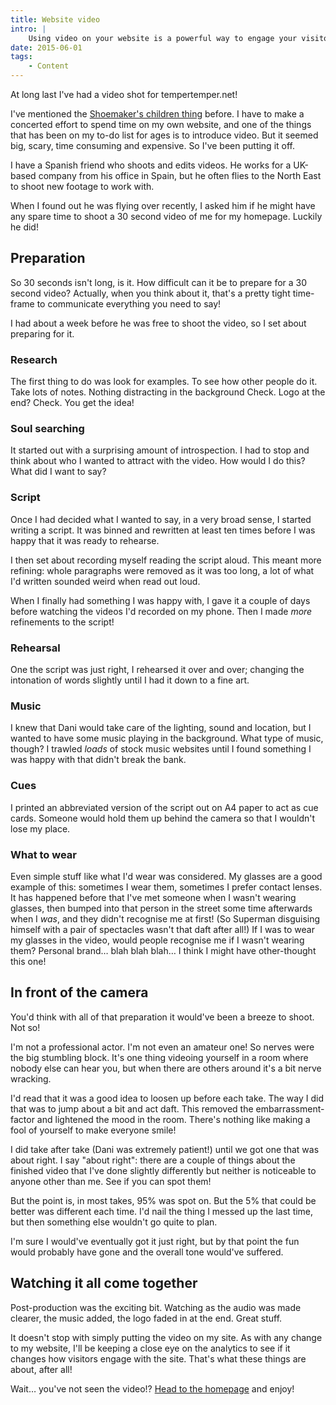 ```yaml
---
title: Website video
intro: |
    Using video on your website is a powerful way to engage your visitors. Here's how planning and shooting the video for my website went.
date: 2015-06-01
tags:
    - Content
---
```


At long last I've had a video shot for tempertemper.net!

I've mentioned the [Shoemaker's children thing](/resources/little-by-little) before. I have to make a concerted effort to spend time on my own website, and one of the things that has been on my to-do list for ages is to introduce video. But it seemed big, scary, time consuming and expensive. So I've been putting it off.

I have a Spanish friend who shoots and edits videos. He works for a UK-based company from his office in Spain, but he often flies to the North East to shoot new footage to work with.

When I found out he was flying over recently, I asked him if he might have any spare time to shoot a 30 second video of me for my homepage. Luckily he did!


## Preparation

So 30 seconds isn't long, is it. How difficult can it be to prepare for a 30 second video? Actually, when you think about it, that's a pretty tight time-frame to communicate everything you need to say!

I had about a week before he was free to shoot the video, so I set about preparing for it.

### Research

The first thing to do was look for examples. To see how other people do it. Take lots of notes. Nothing distracting in the background Check. Logo at the end? Check. You get the idea!

### Soul searching

It started out with a surprising amount of introspection. I had to stop and think about who I wanted to attract with the video. How would I do this? What did I want to say?

### Script

Once I had decided what I wanted to say, in a very broad sense, I started writing a script. It was binned and rewritten at least ten times before I was happy that it was ready to rehearse.

I then set about recording myself reading the script aloud. This meant more refining: whole paragraphs were removed as it was too long, a lot of what I'd written sounded weird when read out loud.

When I finally had something I was happy with, I gave it a couple of days before watching the videos I'd recorded on my phone. Then I made _more_ refinements to the script!

### Rehearsal

One the script was just right, I rehearsed it over and over; changing the intonation of words slightly until I had it down to a fine art.

### Music

I knew that Dani would take care of the lighting, sound and location, but I wanted to have some music playing in the background. What type of music, though? I trawled _loads_ of stock music websites until I found something I was happy with that didn't break the bank.

### Cues

I printed an abbreviated version of the script out on A4 paper to act as cue cards. Someone would hold them up behind the camera so that I wouldn't lose my place.

### What to wear

Even simple stuff like what I'd wear was considered. My glasses are a good example of this: sometimes I wear them, sometimes I prefer contact lenses. It has happened before that I've met someone when I wasn't wearing glasses, then bumped into that person in the street some time afterwards when I _was_, and they didn't recognise me at first! (So Superman disguising himself with a pair of spectacles wasn't that daft after all!) If I was to wear my glasses in the video, would people recognise me if I wasn't wearing them? Personal brand… blah blah blah… I think I might have other-thought this one!


## In front of the camera

You'd think with all of that preparation it would've been a breeze to shoot. Not so!

I'm not a professional actor. I'm not even an amateur one! So nerves were the big stumbling block. It's one thing videoing yourself in a room where nobody else can hear you, but when there are others around it's a bit nerve wracking.

I'd read that it was a good idea to loosen up before each take. The way I did that was to jump about a bit and act daft. This removed the embarrassment-factor and lightened the mood in the room. There's nothing like making a fool of yourself to  make everyone smile!

I did take after take (Dani was extremely patient!) until we got one that was about right. I say "about right": there are a couple of things about the finished video that I've done slightly differently but neither is noticeable to anyone other than me. See if you can spot them!

But the point is, in most takes, 95% was spot on. But the 5% that could be better was different each time. I'd nail the thing I messed up the last time, but then something else wouldn't go quite to plan.

I'm sure I would've eventually got it just right, but by that point the fun would probably have gone and the overall tone would've suffered.


## Watching it all come together

Post-production was the exciting bit. Watching as the audio was made clearer, the music added, the logo faded in at the end. Great stuff.

It doesn't stop with simply putting the video on my site. As with any change to my website, I'll be keeping a close eye on the analytics to see if it changes how visitors engage with the site. That's what these things are about, after all!

Wait… you've not seen the video!? [Head to the homepage](/) and enjoy!
